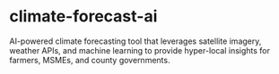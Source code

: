 # climate-forecast-ai
AI-powered climate forecasting tool that leverages satellite imagery, weather APIs, and machine learning to provide hyper-local insights for farmers, MSMEs, and county governments.
